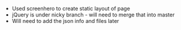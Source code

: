 * Used screenhero to create static layout of page
* jQuery is under nicky branch - will need to merge that into master
* Will need to add the json info and files later
